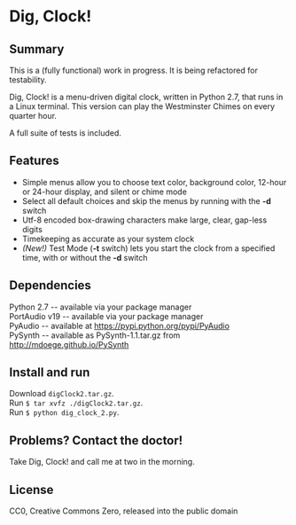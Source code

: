 # Dig, Clock!

## Summary

This is a (fully functional) work in progress. It is being refactored for testability.

Dig, Clock! is a menu-driven digital clock, written in Python 2.7, that runs in a Linux terminal. This version can play the Westminster Chimes on every quarter hour.

A full suite of tests is included.

## Features

* Simple menus allow you to choose text color, background color, 12-hour or 24-hour display, and silent or chime mode
* Select all default choices and skip the menus by running with the **-d** switch
* Utf-8 encoded box-drawing characters make large, clear, gap-less digits
* Timekeeping as accurate as your system clock
* _(New!)_ Test Mode (**-t** switch) lets you start the clock from a specified time, with or without the **-d** switch

## Dependencies
Python 2.7 -- available via your package manager  
PortAudio v19 -- available via your package manager  
PyAudio -- available at https://pypi.python.org/pypi/PyAudio  
PySynth -- available as PySynth-1.1.tar.gz from http://mdoege.github.io/PySynth  

## Install and run
Download ```digClock2.tar.gz```.  
Run ```$ tar xvfz ./digClock2.tar.gz```.  
Run ```$ python dig_clock_2.py```.  

## Problems? Contact the doctor!
Take Dig, Clock! and call me at two in the morning.

## License
CC0, Creative Commons Zero, released into the public domain
